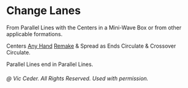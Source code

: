 
# Change Lanes


From Parallel Lines with the Centers in a Mini-Wave Box or from other
applicable formations.

Centers
[Any Hand](../a1/any_hand_concept.md)
[Remake](../a2/remake.md)
& Spread as Ends Circulate & Crossover Circulate.

Parallel Lines end in Parallel Lines.

###### @ Vic Ceder. All Rights Reserved.  Used with permission.
